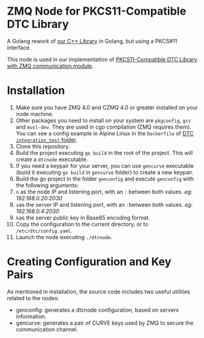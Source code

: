# ZMQ Node for  PKCS11-Compatible DTC Library

A Golang rework of [our C++ Library](https://github.com/niclabs/tchsm-libdtc) in Golang, but using a PKCS#11 interface.

This node is used in our implementation of [PKCS11-Compatible DTC Library with ZMQ communication module](https://github.com/niclabs/dtc).


# Installation

1. Make sure you have ZMQ 4.0 and CZMQ 4.0 or greater installed on your node machine.
1. Other packages you need to install on your system are `pkgconfig`, `gcc` and `musl-dev`. They are used in cgo compilation (ZMQ requires them). You can see a config example in Alpine Linux in the `Dockerfile` of [DTC `integration_test` folder](https://github.com/niclabs/dtc).
1. Clone this repository.
1. Build the project executing `go build` in the root of the project. This will create a `dtcnode` executable.
1. If you need a keypair for your server, you can use `gencurve` executable (build it executing `go build` in `gencurve` folder) to create a new keypair.
1. Build the go project in the folder `genconfig` and execute `genconfig` with the following arguments: 
 1. `n` as the node IP and listening port, with an `:` between both values. _eg: 192.168.0.20:2030_
 1. `s`as the server IP and listening port, with an `:`between both values. _eg: 192.168.0.4:2030_
 1. `k`as the server public key in Base85 encoding format.
1. Copy the configuration to the current directory, or to `/etc/dtc/config.yaml`.
1. Launch the node executing `./dtcnode`.

# Creating Configuration and Key Pairs

As mentioned in installation, the source code includes two useful utilities related to the nodes:

- genconfig: generates a dtcnode configuration, based on servers information.
- gencurve: generates a pair of CURVE keys used by ZMQ to secure the communication channel.
